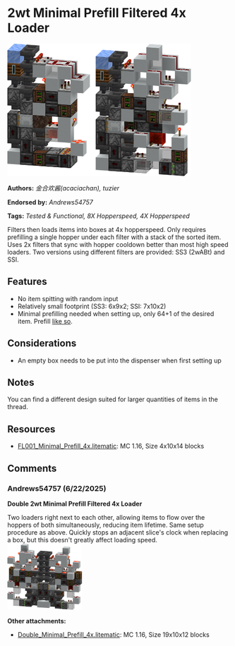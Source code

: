 # 2wt Minimal Prefill Filtered 4x Loader
<img alt="Minimal_Prefill_4x.png" src="images/Minimal_Prefill_4x.png?raw=1" height="300px">

**Authors:** *金合欢酱(acaciachan), tuzier*

**Endorsed by:** *Andrews54757*

**Tags:** *Tested & Functional, 8X Hopperspeed, 4X Hopperspeed*

Filters then loads items into boxes at 4x hopperspeed. Only requires prefilling a single hopper under each filter with a stack of the sorted item. Uses 2x filters that sync with hopper cooldown better than most high speed loaders. Two versions using different filters are provided: SS3 (2wABt) and SSI.

## Features
- No item spitting with random input
- Relatively small footprint (SS3: 6x9x2; SSI: 7x10x2)
- Minimal prefilling needed when setting up, only 64+1 of the desired item. Prefill [like so](https://discord.com/channels/748542142347083868/869352287708012634/869591141065039962).

## Considerations
- An empty box needs to be put into the dispenser when first setting up

## Notes
You can find a different design suited for larger quantities of items in the thread.

## Resources
- [FL001_Minimal_Prefill_4x.litematic](attachments/FL001_Minimal_Prefill_4x.litematic): MC 1.16, Size 4x10x14 blocks

## Comments

### Andrews54757 (6/22/2025)
**Double 2wt Minimal Prefill Filtered 4x Loader**

Two loaders right next to each other, allowing items to flow over the hoppers of both simultaneously, reducing item lifetime. Same setup procedure as above. Quickly stops an adjacent slice's clock when replacing a box, but this doesn't greatly affect loading speed.
<img alt="Double_Minimal_Prefill_4x.png" src="comments_attachments/1386195281607131178-double_minimal_prefill_4x.png?raw=1" height="150px">

**Other attachments:**
- [Double_Minimal_Prefill_4x.litematic](comments_attachments/1386195282030629047-double_minimal_prefill_4x.litematic): MC 1.16, Size 19x10x12 blocks

